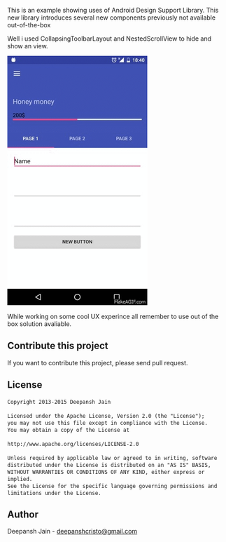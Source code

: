 This is an example showing uses of Android Design Support Library.
This new library introduces several new components previously not available out-of-the-box

Well i used CollapsingToolbarLayout and NestedScrollView to hide and show an view.

![Screen shot](https://github.com/djhacktor/NsHidenLayout/blob/master/PN0kxy.gif)

While working on some cool UX experince all remember to use out of the box solution avaliable.



## Contribute this project

If you want to contribute this project, please send pull request.

## License

```
Copyright 2013-2015 Deepansh Jain

Licensed under the Apache License, Version 2.0 (the "License");
you may not use this file except in compliance with the License.
You may obtain a copy of the License at

http://www.apache.org/licenses/LICENSE-2.0

Unless required by applicable law or agreed to in writing, software
distributed under the License is distributed on an "AS IS" BASIS,
WITHOUT WARRANTIES OR CONDITIONS OF ANY KIND, either express or implied.
See the License for the specific language governing permissions and
limitations under the License.
```

## Author

Deepansh Jain - deepanshcristo@gmail.com